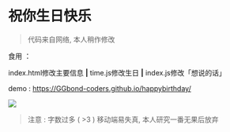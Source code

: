 # 祝你生日快乐

> 代码来自网络, 本人稍作修改

食用 ：

index.html修改主要信息  **|**  time.js修改生日  **|**  index.js修改「想说的话」

demo : https://GGbond-coders.github.io/happybirthday/

![](https://youpai.roccoshi.top/img/20200801205158.png)

> 注意 : 字数过多 ( >3 ) 移动端易失真, 本人研究一番无果后放弃


